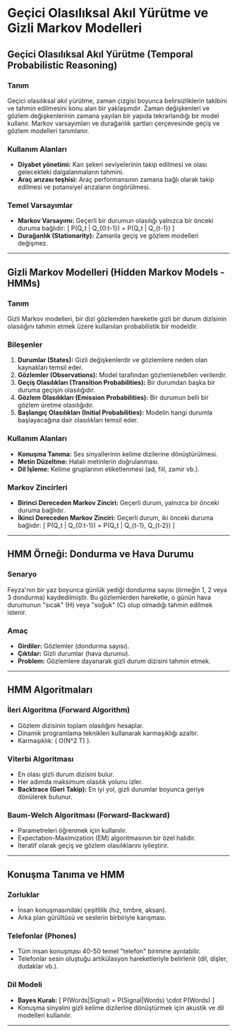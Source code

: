 # Geçici Olasılıksal Akıl Yürütme ve Gizli Markov Modelleri

## Geçici Olasılıksal Akıl Yürütme (Temporal Probabilistic Reasoning)

### Tanım
Geçici olasılıksal akıl yürütme, zaman çizgisi boyunca belirsizliklerin takibini ve tahmin edilmesini konu alan bir yaklaşımdır. Zaman değişkenleri ve gözlem değişkenlerinin zamana yayılan bir yapıda tekrarlandığı bir model kullanır. Markov varsayımları ve durağanlık şartları çerçevesinde geçiş ve gözlem modelleri tanımlanır.

### Kullanım Alanları
- **Diyabet yönetimi:** Kan şekeri seviyelerinin takip edilmesi ve olası gelecekteki dalgalanmaların tahmini.
- **Araç arızası teşhisi:** Araç performansının zamana bağlı olarak takip edilmesi ve potansiyel arızaların öngörülmesi.

### Temel Varsayımlar
- **Markov Varsayımı:** Geçerli bir durumun olasılığı yalnızca bir önceki duruma bağlıdır:
  \[
  P(Q_t | Q_{0:t-1}) = P(Q_t | Q_{t-1})
  \]
- **Durağanlık (Stationarity):** Zamanla geçiş ve gözlem modelleri değişmez.

---

## Gizli Markov Modelleri (Hidden Markov Models - HMMs)

### Tanım
Gizli Markov modelleri, bir dizi gözlemden hareketle gizli bir durum dizisinin olasılığını tahmin etmek üzere kullanılan probabilistik bir modeldir. 

### Bileşenler
1. **Durumlar (States):** Gizli değişkenlerdir ve gözlemlere neden olan kaynakları temsil eder. 
2. **Gözlemler (Observations):** Model tarafından gözlemlenebilen verilerdir.
3. **Geçiş Olasılıkları (Transition Probabilities):** Bir durumdan başka bir duruma geçişin olasılığıdır.
4. **Gözlem Olasılıkları (Emission Probabilities):** Bir durumun belli bir gözlem üretme olasılığıdır.
5. **Başlangıç Olasılıkları (Initial Probabilities):** Modelin hangi durumla başlayacağına dair olasılıkları temsil eder.

### Kullanım Alanları
- **Konuşma Tanıma:** Ses sinyallerinin kelime dizilerine dönüştürülmesi.
- **Metin Düzeltme:** Hatalı metinlerin doğrulanması.
- **Dil İşleme:** Kelime gruplarının etiketlenmesi (ad, fiil, zamir vb.).

### Markov Zincirleri
- **Birinci Dereceden Markov Zinciri:** Geçerli durum, yalnızca bir önceki duruma bağlıdır.
- **İkinci Dereceden Markov Zinciri:** Geçerli durum, iki önceki duruma bağlıdır:
  \[
  P(Q_t | Q_{0:t-1}) = P(Q_t | Q_{t-1}, Q_{t-2})
  \]

---

## HMM Örneği: Dondurma ve Hava Durumu

### Senaryo
Feyza'nın bir yaz boyunca günlük yediği dondurma sayısı (örneğin 1, 2 veya 3 dondurma) kaydedilmiştir. Bu gözlemlerden hareketle, o günün hava durumunun "sıcak" (H) veya "soğuk" (C) olup olmadığı tahmin edilmek istenir.

### Amaç
- **Girdiler:** Gözlemler (dondurma sayısı).
- **Çıktılar:** Gizli durumlar (hava durumu).
- **Problem:** Gözlemlere dayanarak gizli durum dizisini tahmin etmek.

---

## HMM Algoritmaları

### İleri Algoritma (Forward Algorithm)
- Gözlem dizisinin toplam olasılığını hesaplar.
- Dinamik programlama teknikleri kullanarak karmaşıklığı azaltır.
- Karmaşıklık: \( O(N^2 T) \).

### Viterbi Algoritması
- En olası gizli durum dizisini bulur.
- Her adımda maksimum olasılık yolunu izler.
- **Backtrace (Geri Takip):** En iyi yol, gizli durumlar boyunca geriye dönülerek bulunur.

### Baum-Welch Algoritması (Forward-Backward)
- Parametreleri öğrenmek için kullanılır.
- Expectation-Maximization (EM) algoritmasının bir özel halidir.
- İteratif olarak geçiş ve gözlem olasılıklarını iyileştirir.

---

## Konuşma Tanıma ve HMM

### Zorluklar
- İnsan konuşmasındaki çeşitlilik (hız, tımbre, aksan).
- Arka plan gürültüsü ve seslerin birbiriyle karışması.

### Telefonlar (Phones)
- Tüm insan konuşması 40-50 temel "telefon" birimine ayrılabilir.
- Telefonlar sesin oluştuğu artikülasyon hareketleriyle belirlenir (dil, dişler, dudaklar vb.).

### Dil Modeli
- **Bayes Kuralı:**
  \[
  P(Words|Signal) = P(Signal|Words) \cdot P(Words)
  \]
- Konuşma sinyalini gizli kelime dizilerine dönüştürmek için akustik ve dil modelleri kullanılır.

---

